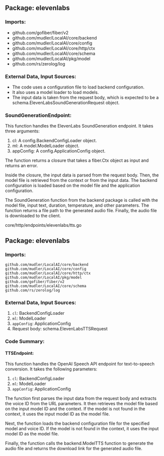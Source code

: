 ## Package: elevenlabs

### Imports:

- github.com/gofiber/fiber/v2
- github.com/mudler/LocalAI/core/backend
- github.com/mudler/LocalAI/core/config
- github.com/mudler/LocalAI/core/http/ctx
- github.com/mudler/LocalAI/core/schema
- github.com/mudler/LocalAI/pkg/model
- github.com/rs/zerolog/log

### External Data, Input Sources:

- The code uses a configuration file to load backend configuration.
- It also uses a model loader to load models.
- The input data is taken from the request body, which is expected to be a schema.ElevenLabsSoundGenerationRequest object.

### SoundGenerationEndpoint:

This function handles the ElevenLabs SoundGeneration endpoint. It takes three arguments:

1. cl: A config.BackendConfigLoader object.
2. ml: A model.ModelLoader object.
3. appConfig: A config.ApplicationConfig object.

The function returns a closure that takes a fiber.Ctx object as input and returns an error.

Inside the closure, the input data is parsed from the request body. Then, the model file is retrieved from the context or from the input data. The backend configuration is loaded based on the model file and the application configuration.

The SoundGeneration function from the backend package is called with the model file, input text, duration, temperature, and other parameters. The function returns a file path to the generated audio file. Finally, the audio file is downloaded to the client.



core/http/endpoints/elevenlabs/tts.go
## Package: elevenlabs

### Imports:

```
github.com/mudler/LocalAI/core/backend
github.com/mudler/LocalAI/core/config
github.com/mudler/LocalAI/core/http/ctx
github.com/mudler/LocalAI/pkg/model
github.com/gofiber/fiber/v2
github.com/mudler/LocalAI/core/schema
github.com/rs/zerolog/log
```

### External Data, Input Sources:

1. `cl`: BackendConfigLoader
2. `ml`: ModelLoader
3. `appConfig`: ApplicationConfig
4. Request body: schema.ElevenLabsTTSRequest

### Code Summary:

#### TTSEndpoint:

This function handles the OpenAI Speech API endpoint for text-to-speech conversion. It takes the following parameters:

1. `cl`: BackendConfigLoader
2. `ml`: ModelLoader
3. `appConfig`: ApplicationConfig

The function first parses the input data from the request body and extracts the voice ID from the URL parameters. It then retrieves the model file based on the input model ID and the context. If the model is not found in the context, it uses the input model ID as the model file.

Next, the function loads the backend configuration file for the specified model and voice ID. If the model is not found in the context, it uses the input model ID as the model file.

Finally, the function calls the backend.ModelTTS function to generate the audio file and returns the download link for the generated audio file.

